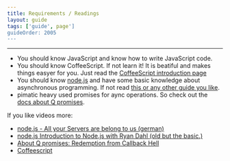 ```yaml
---
title: Requirements / Readings
layout: guide
tags: ['guide', page']
guideOrder: 2005
---
```

-----------------------

 * You should know JavaScript and know how to write JavaScript code.
 * You should know CoffeeScript. If not learn it! It is beatiful and makes things easyer for you. 
   Just read the [CoffeeScript introduction page](http://coffeescript.org/)
 * You should know [node.js](http://nodejs.org/) and have some basic knowledge about asynchronous 
   programming. If not read [this or any other guide you like](http://blog.modulus.io/absolute-beginners-guide-to-nodejs).
 * pimatic heavy used promises for aync operations. So check out the 
   [docs about Q promises](https://github.com/kriskowal/q).

If you like videos more:

 * [node.js - All your Servers are belong to us (german)](http://www.youtube.com/watch?v=tw-FjmuzlVc) 
 * [node.js Introduction to Node.js with Ryan Dahl (old but the basic.)](http://www.youtube.com/watch?v=jo_B4LTHi3I)
 * [About Q promises: Redemption from Callback Hell](http://www.youtube.com/watch?v=hf1T_AONQJU)
 * [Coffeescript](http://www.youtube.com/watch?v=qR5p5s8CMBQ)
